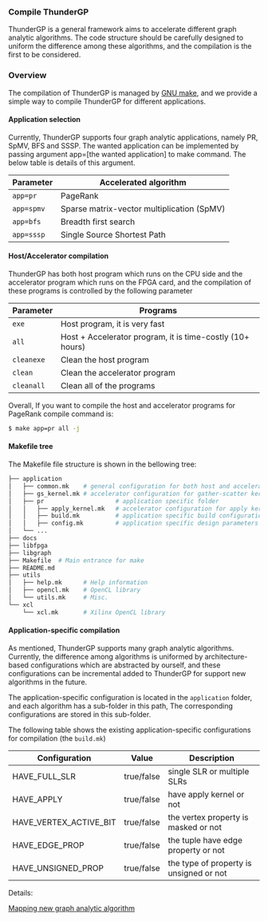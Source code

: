 ### Compile ThunderGP
ThunderGP is a general framework aims to accelerate different graph analytic algorithms. The code structure should be carefully designed to uniform the difference among these algorithms, and the compilation is the first to be considered.
### Overview

The compilation of ThunderGP is managed by [GNU make](https://www.gnu.org/software/make/manual/html_node/Introduction.html), and we provide a simple way to compile ThunderGP for different applications. 
#### Application selection
Currently, ThunderGP supports four graph analytic applications, namely PR, SpMV, BFS and SSSP. The wanted application can be implemented by passing argument app=[the wanted application] to make command. The below table is details of this argument.


| Parameter    | Accelerated algorithm  |
|--------------|--------------|
| ```app=pr``` | PageRank |
| ```app=spmv``` | Sparse matrix-vector multiplication (SpMV) |
| ```app=bfs``` | Breadth first search |
| ```app=sssp``` | Single Source Shortest Path |


#### Host/Accelerator compilation

ThunderGP has both host program which runs on the CPU side and the accelerator program which runs on the FPGA card, and the compilation of these programs is controlled by the following parameter

| Parameter    | Programs |
|--------------|--------------|
| ```exe``` | Host program, it is very fast |
| ```all``` | Host + Accelerator program, it is time-costly (10+ hours) |
| ```cleanexe``` | Clean the host program |
| ```clean``` | Clean the accelerator program |
| ```cleanall``` | Clean all of the programs |


Overall, If you want to compile the host and accelerator programs for PageRank compile command is:

```sh
$ make app=pr all -j
```

#### Makefile tree

The Makefile file structure is shown in the bellowing tree:

```sh
├── application
│   ├── common.mk    # general configuration for both host and accelerator programs
│   ├── gs_kernel.mk # accelerator configuration for gather-scatter kernel 
│   ├── pr                    # application specific folder
│   │   ├── apply_kernel.mk   # accelerator configuration for apply kernel
│   │   ├── build.mk          # application specific build configuration
│   │   ├── config.mk         # application specific design parameters
│   └── ...
├── docs
├── libfpga
├── libgraph
├── Makefile  # Main entrance for make
├── README.md
├── utils
│   ├── help.mk      # Help information
│   ├── opencl.mk    # OpenCL library
│   └── utils.mk     # Misc.
└── xcl
    └── xcl.mk       # Xilinx OpenCL library
```

#### Application-specific compilation
As mentioned, ThunderGP supports many graph analytic algorithms. Currently, the difference among algorithms is uniformed by architecture-based configurations which are abstracted by ourself, and these configurations can be incremental added to ThunderGP for support new algorithms in the future.

The application-specific configuration is located in the ```application``` folder, and each algorithm has a sub-folder in this path, The corresponding configurations are stored in this sub-folder.

The following table shows the existing application-specific configurations for compilation (the ```build.mk```)




| Configuration | Value | Description  |
|---------------|-------|--------------|
| HAVE_FULL_SLR |          true/false  | single SLR or multiple SLRs   |
| HAVE_APPLY    |          true/false  | have apply kernel or not   |
| HAVE_VERTEX_ACTIVE_BIT | true/false  | the vertex property is masked or not    |
| HAVE_EDGE_PROP |         true/false  | the tuple have edge property or not   |
| HAVE_UNSIGNED_PROP    |  true/false  | the type of property is unsigned or not   |

Details:

[Mapping new graph analytic algorithm](docs/algorithm_mapping.md)